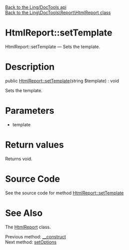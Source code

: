 [Back to the Ling/DocTools api](https://github.com/lingtalfi/DocTools/blob/master/doc/api/Ling/DocTools.md)<br>
[Back to the Ling\DocTools\Report\HtmlReport class](https://github.com/lingtalfi/DocTools/blob/master/doc/api/Ling/DocTools/Report/HtmlReport.md)


HtmlReport::setTemplate
================



HtmlReport::setTemplate — Sets the template.




Description
================


public [HtmlReport::setTemplate](https://github.com/lingtalfi/DocTools/blob/master/doc/api/Ling/DocTools/Report/HtmlReport/setTemplate.md)(string $template) : void




Sets the template.




Parameters
================


- template

    


Return values
================

Returns void.








Source Code
===========
See the source code for method [HtmlReport::setTemplate](/blob/master/Report/HtmlReport.php#L58-L61)


See Also
================

The [HtmlReport](https://github.com/lingtalfi/DocTools/blob/master/doc/api/Ling/DocTools/Report/HtmlReport.md) class.

Previous method: [__construct](https://github.com/lingtalfi/DocTools/blob/master/doc/api/Ling/DocTools/Report/HtmlReport/__construct.md)<br>Next method: [setOptions](https://github.com/lingtalfi/DocTools/blob/master/doc/api/Ling/DocTools/Report/HtmlReport/setOptions.md)<br>

